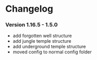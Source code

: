 # Changelog

### Version 1.16.5 - 1.5.0
 - add forgotten well structure
 - add jungle temple structure
 - add underground temple structure
 - moved config to normal config folder
 
